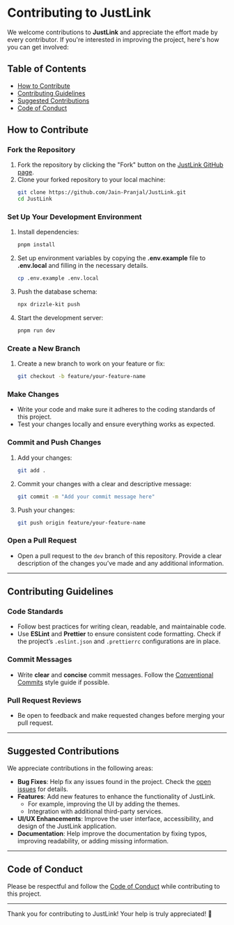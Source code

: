 # Contributing to JustLink

We welcome contributions to **JustLink** and appreciate the effort made by every contributor. If you're interested in improving the project, here's how you can get involved:

## Table of Contents

- [How to Contribute](#how-to-contribute)
- [Contributing Guidelines](#contributing-guidelines)
- [Suggested Contributions](#suggested-contributions)
- [Code of Conduct](#code-of-conduct)

## How to Contribute

### Fork the Repository

1. Fork the repository by clicking the "Fork" button on the [JustLink GitHub page](https://github.com/Jain-Pranjal/JustLink).
2. Clone your forked repository to your local machine:
    ```bash
    git clone https://github.com/Jain-Pranjal/JustLink.git
    cd JustLink
    ```

### Set Up Your Development Environment

1. Install dependencies:
    ```bash
    pnpm install
    ```
2. Set up environment variables by copying the **.env.example** file to **.env.local** and filling in the necessary details.

    ```bash
    cp .env.example .env.local
    ```

3. Push the database schema:
    ```bash
    npx drizzle-kit push
    ```
4. Start the development server:
    ```bash
    pnpm run dev
    ```

### Create a New Branch

1. Create a new branch to work on your feature or fix:
    ```bash
    git checkout -b feature/your-feature-name
    ```

### Make Changes

- Write your code and make sure it adheres to the coding standards of this project.
- Test your changes locally and ensure everything works as expected.

### Commit and Push Changes

1. Add your changes:
    ```bash
    git add .
    ```
2. Commit your changes with a clear and descriptive message:
    ```bash
    git commit -m "Add your commit message here"
    ```
3. Push your changes:
    ```bash
    git push origin feature/your-feature-name
    ```

### Open a Pull Request

- Open a pull request to the `dev` branch of this repository. Provide a clear description of the changes you’ve made and any additional information.

---

## Contributing Guidelines

### Code Standards

- Follow best practices for writing clean, readable, and maintainable code.
- Use **ESLint** and **Prettier** to ensure consistent code formatting. Check if the project’s `.eslint.json` and `.prettierrc` configurations are in place.

### Commit Messages

- Write **clear** and **concise** commit messages. Follow the [Conventional Commits](https://www.conventionalcommits.org/) style guide if possible.

### Pull Request Reviews

- Be open to feedback and make requested changes before merging your pull request.

---

## Suggested Contributions

We appreciate contributions in the following areas:

- **Bug Fixes**: Help fix any issues found in the project. Check the [open issues](https://github.com/Jain-Pranjal/JustLink/issues) for details.
- **Features**: Add new features to enhance the functionality of JustLink.
    - For example, improving the UI by adding the themes.
    - Integration with additional third-party services.
- **UI/UX Enhancements**: Improve the user interface, accessibility, and design of the JustLink application.
- **Documentation**: Help improve the documentation by fixing typos, improving readability, or adding missing information.

---

## Code of Conduct

Please be respectful and follow the [Code of Conduct](https://www.contributor-covenant.org/version/2/0/code_of_conduct/) while contributing to this project.

---

Thank you for contributing to JustLink! Your help is truly appreciated! 🚀
